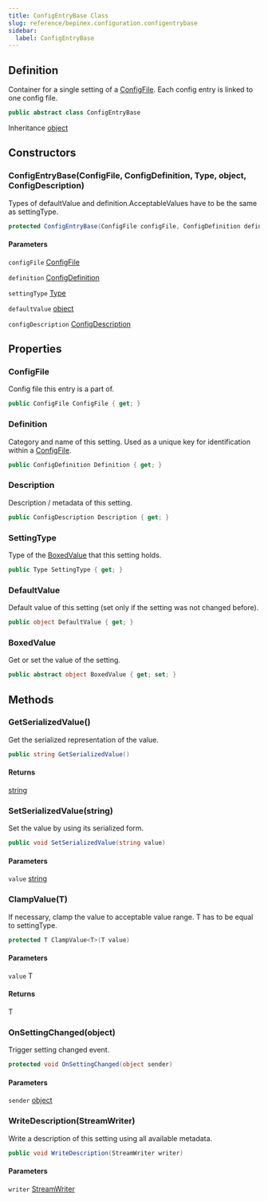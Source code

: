 ```yaml
---
title: ConfigEntryBase Class
slug: reference/bepinex.configuration.configentrybase
sidebar:
  label: ConfigEntryBase
---
```


## Definition

Container for a single setting of a [ConfigFile](../bepinex.configuration.configfile/). Each config entry is linked to one config file.

```csharp title="C#"
public abstract class ConfigEntryBase
```

Inheritance [object](https://learn.microsoft.com/dotnet/api/system.object/)

## Constructors

### ConfigEntryBase(ConfigFile, ConfigDefinition, Type, object, ConfigDescription)

Types of defaultValue and definition.AcceptableValues have to be the same as settingType.

```csharp title="C#"
protected ConfigEntryBase(ConfigFile configFile, ConfigDefinition definition, Type settingType, object defaultValue, ConfigDescription configDescription)
```

#### Parameters

`configFile` [ConfigFile](../bepinex.configuration.configfile/)

`definition` [ConfigDefinition](../bepinex.configuration.configdefinition/)

`settingType` [Type](https://learn.microsoft.com/dotnet/api/system.type/)

`defaultValue` [object](https://learn.microsoft.com/dotnet/api/system.object/)

`configDescription` [ConfigDescription](../bepinex.configuration.configdescription/)

## Properties

### ConfigFile

Config file this entry is a part of.

```csharp title="C#"
public ConfigFile ConfigFile { get; }
```

### Definition

Category and name of this setting. Used as a unique key for identification within a [ConfigFile](../bepinex.configuration.configfile/).

```csharp title="C#"
public ConfigDefinition Definition { get; }
```

### Description

Description / metadata of this setting.

```csharp title="C#"
public ConfigDescription Description { get; }
```

### SettingType

Type of the [BoxedValue](../bepinex.configuration.configentrybase.boxedvalue/#boxedvalue/) that this setting holds.

```csharp title="C#"
public Type SettingType { get; }
```

### DefaultValue

Default value of this setting (set only if the setting was not changed before).

```csharp title="C#"
public object DefaultValue { get; }
```

### BoxedValue

Get or set the value of the setting.

```csharp title="C#"
public abstract object BoxedValue { get; set; }
```

## Methods

### GetSerializedValue()

Get the serialized representation of the value.

```csharp title="C#"
public string GetSerializedValue()
```

#### Returns

[string](https://learn.microsoft.com/dotnet/api/system.string/)

### SetSerializedValue(string)

Set the value by using its serialized form.

```csharp title="C#"
public void SetSerializedValue(string value)
```

#### Parameters

`value` [string](https://learn.microsoft.com/dotnet/api/system.string/)

### ClampValue<T>(T)

If necessary, clamp the value to acceptable value range. T has to be equal to settingType.

```csharp title="C#"
protected T ClampValue<T>(T value)
```

#### Parameters

`value` T

#### Returns

T

### OnSettingChanged(object)

Trigger setting changed event.

```csharp title="C#"
protected void OnSettingChanged(object sender)
```

#### Parameters

`sender` [object](https://learn.microsoft.com/dotnet/api/system.object/)

### WriteDescription(StreamWriter)

Write a description of this setting using all available metadata.

```csharp title="C#"
public void WriteDescription(StreamWriter writer)
```

#### Parameters

`writer` [StreamWriter](https://learn.microsoft.com/dotnet/api/system.io.streamwriter/)
